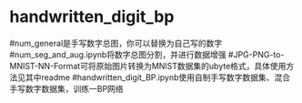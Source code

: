 # handwritten_digit_bp
#num_general是手写数字总图，你可以替换为自己写的数字
#num_seg_and_aug.ipynb将数字总图分割，并进行数据增强
#JPG-PNG-to-MNIST-NN-Format可将原始图片转换为MNIST数据集的ubyte格式，具体使用方法见其中readme
#handwritten_digit_BP.ipynb使用自制手写数字数据集、混合手写数字数据集，训练一BP网络

